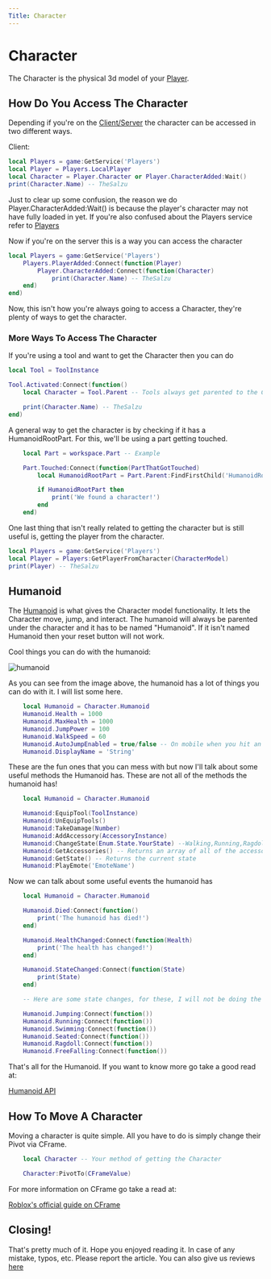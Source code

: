 ```yaml
---
Title: Character
---
```


# Character
The Character is the physical 3d model of your [Player](https://create.roblox.com/docs/reference/engine/classes/Player).

## How Do You Access The Character
Depending if you're on the [Client/Server](https://developer.roblox.com/en-us/articles/Roblox-Client-Server-Model) the character can be accessed in two different ways.

Client:
```lua
local Players = game:GetService('Players')
local Player = Players.LocalPlayer
local Character = Player.Character or Player.CharacterAdded:Wait()
print(Character.Name) -- TheSalzu
```

Just to clear up some confusion, the reason we do Player.CharacterAdded:Wait() is because the player's character may not have fully loaded in yet. If you're also confused about the Players service refer to [Players](https://developer.roblox.com/en-us/api-reference/class/Players)

Now if you're on the server this is a way you can access the character

```lua
local Players = game:GetService('Players')
    Players.PlayerAdded:Connect(function(Player)
        Player.CharacterAdded:Connect(function(Character)
            print(Character.Name) -- TheSalzu
    end)
end)
```

Now, this isn't how you're always going to access a Character, they're plenty of ways to get the character.

### More Ways To Access The Character
If you're using a tool and want to get the Character then you can do

```lua
local Tool = ToolInstance

Tool.Activated:Connect(function()
    local Character = Tool.Parent -- Tools always get parented to the Character

    print(Character.Name) -- TheSalzu
end)
```

A general way to get the character is by checking if it has a HumanoidRootPart. For this, we'll be using a part getting touched.

```lua
    local Part = workspace.Part -- Example

    Part.Touched:Connect(function(PartThatGotTouched)
        local HumanoidRootPart = Part.Parent:FindFirstChild('HumanoidRootPart')

        if HumanoidRootPart then
            print('We found a character!')
        end
    end)
```

One last thing that isn't really related to getting the character but is still useful is, getting the player from the character.

```lua
local Players = game:GetService('Players')
local Player = Players:GetPlayerFromCharacter(CharacterModel)
print(Player) -- TheSalzu
```


## Humanoid
The [Humanoid](https://create.roblox.com/docs/reference/engine/classes/Humanoid) is what gives the Character model functionality. It lets the Character move, jump, and interact. The humanoid will always be parented under the character and it has to be named "Humanoid". If it isn't named Humanoid then your reset button will not work.

Cool things you can do with the humanoid:

![humanoid](https://imgur.com/ltzzVda.png)

As you can see from the image above, the humanoid has a lot of things you can do with it. I will list some here.

```lua
    local Humanoid = Character.Humanoid
    Humanoid.Health = 1000
    Humanoid.MaxHealth = 1000
    Humanoid.JumpPower = 100
    Humanoid.WalkSpeed = 60
    Humanoid.AutoJumpEnabled = true/false -- On mobile when you hit an obstacle it will auto jump
    Humanoid.DisplayName = 'String'
```

These are the fun ones that you can mess with but now I'll talk about some useful methods the Humanoid has.
These are not all of the methods the humanoid has!

```lua
    local Humanoid = Character.Humanoid

    Humanoid:EquipTool(ToolInstance)
    Humanoid:UnEquipTools()
    Humanoid:TakeDamage(Number)
    Humanoid:AddAccessory(AccessoryInstance)
    Humanoid:ChangeState(Enum.State.YourState) --Walking,Running,Ragdoll,Sitting,Jumping
    Humanoid:GetAccessories() -- Returns an array of all of the accessories
    Humanoid:GetState() -- Returns the current state
    Humanoid:PlayEmote('EmoteName')
```

Now we can talk about some useful events the humanoid has

```lua
    local Humanoid = Character.Humanoid

    Humanoid.Died:Connect(function()
        print('The humanoid has died!')
    end)

    Humanoid.HealthChanged:Connect(function(Health)
        print('The health has changed!')
    end)

    Humanoid.StateChanged:Connect(function(State)
        print(State)
    end)

    -- Here are some state changes, for these, I will not be doing the full event with the end)

    Humanoid.Jumping:Connect(function())
    Humanoid.Running:Connect(function())
    Humanoid.Swimming:Connect(function())
    Humanoid.Seated:Connect(function())
    Humanoid.Ragdoll:Connect(function())
    Humanoid.FreeFalling:Connect(function())
```

That's all for the Humanoid. If you want to know more go take a good read at:

[Humanoid API](https://create.roblox.com/docs/reference/engine/classes/Humanoid)

## How To Move A Character
Moving a character is quite simple. All you have to do is simply change their Pivot via CFrame.

```lua
    local Character -- Your method of getting the Character

    Character:PivotTo(CFrameValue)
```

For more information on CFrame go take a read at:

[Roblox's official guide on CFrame](https://developer.roblox.com/en-us/articles/Understanding-CFrame)  

## Closing!
That's pretty much of it. Hope you enjoyed reading it. In case of any mistake, typos, etc. Please report the article. You can also give us reviews [here](https://rodevs-helpers.github.io/Helpers-Documents/Others/Help_Us%21/)
